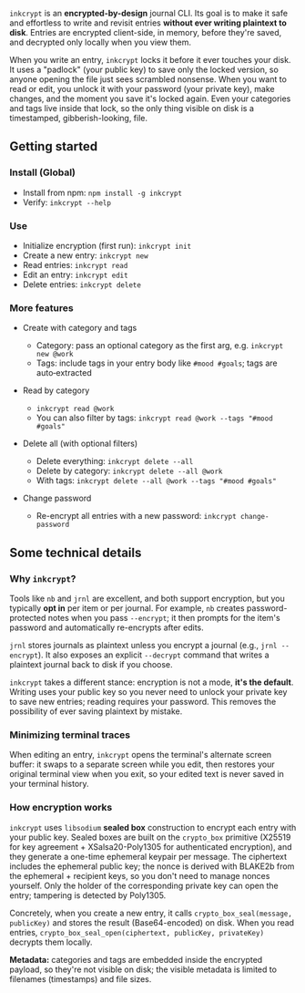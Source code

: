 `inkcrypt` is an **encrypted-by-design** journal CLI. Its goal is to make it safe and effortless to write and revisit entries **without ever writing plaintext to disk**. Entries are encrypted client-side, in memory, before they're saved, and decrypted only locally when you view them.

When you write an entry, `inkcrypt` locks it before it ever touches your disk. It uses a "padlock" (your public key) to save only the locked version, so anyone opening the file just sees scrambled nonsense. When you want to read or edit, you unlock it with your password (your private key), make changes, and the moment you save it's locked again. Even your categories and tags live inside that lock, so the only thing visible on disk is a timestamped, gibberish-looking, file.

## Getting started

### Install (Global)

- Install from npm: `npm install -g inkcrypt`
- Verify: `inkcrypt --help`

### Use 

- Initialize encryption (first run): `inkcrypt init`
- Create a new entry: `inkcrypt new`
- Read entries: `inkcrypt read`
- Edit an entry: `inkcrypt edit`
- Delete entries: `inkcrypt delete`

### More features

- Create with category and tags
  - Category: pass an optional category as the first arg, e.g. `inkcrypt new @work`
  - Tags: include tags in your entry body like `#mood #goals`; tags are auto‑extracted

- Read by category
  - `inkcrypt read @work`
  - You can also filter by tags: `inkcrypt read @work --tags "#mood #goals"`

- Delete all (with optional filters)
  - Delete everything: `inkcrypt delete --all`
  - Delete by category: `inkcrypt delete --all @work`
  - With tags: `inkcrypt delete --all @work --tags "#mood #goals"`

- Change password
  - Re-encrypt all entries with a new password: `inkcrypt change-password`

## Some technical details

### Why `inkcrypt`?

Tools like `nb` and `jrnl` are excellent, and both support encryption, but you typically **opt in** per item or per journal. For example, `nb` creates password-protected notes when you pass `--encrypt`; it then prompts for the item's password and automatically re-encrypts after edits.

`jrnl` stores journals as plaintext unless you encrypt a journal (e.g., `jrnl --encrypt`). It also exposes an explicit `--decrypt` command that writes a plaintext journal back to disk if you choose.

`inkcrypt` takes a different stance: encryption is not a mode, **it's the default**. Writing uses your public key so you never need to unlock your private key to save new entries; reading requires your password. This removes the possibility of ever saving plaintext by mistake.

### Minimizing terminal traces

When editing an entry, `inkcrypt` opens the terminal's alternate screen buffer: it swaps to a separate screen while you edit, then restores your original terminal view when you exit, so your edited text is never saved in your terminal history. 

### How encryption works

`inkcrypt` uses `libsodium` **sealed box** construction to encrypt each entry with your public key. Sealed boxes are built on the `crypto_box` primitive (X25519 for key agreement + XSalsa20-Poly1305 for authenticated encryption), and they generate a one-time ephemeral keypair per message. The ciphertext includes the ephemeral public key; the nonce is derived with BLAKE2b from the ephemeral + recipient keys, so you don't need to manage nonces yourself. Only the holder of the corresponding private key can open the entry; tampering is detected by Poly1305.

Concretely, when you create a new entry, it calls `crypto_box_seal(message, publicKey)` and stores the result (Base64-encoded) on disk. When you read entries, `crypto_box_seal_open(ciphertext, publicKey, privateKey)` decrypts them locally.

**Metadata:** categories and tags are embedded inside the encrypted payload, so they're not visible on disk; the visible metadata is limited to filenames (timestamps) and file sizes.
